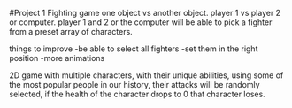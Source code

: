 #Project 1
Fighting game
one object vs another object.
player 1 vs player 2 or computer.
player 1 and  2 or the computer will be able to pick a fighter from a preset array of characters.

things to improve
-be able to select all fighters
-set them in the right position
-more animations

2D game with multiple characters, with their unique abilities, using some of the most popular people in our history, their attacks will be randomly selected, if the health of the character drops to 0 that character loses.
